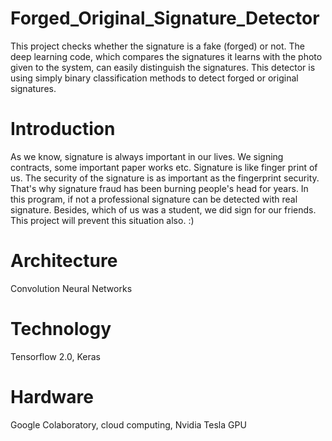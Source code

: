 # Forged_Original_Signature_Detector

This project checks whether the signature is a fake (forged) or not. The deep learning code, which compares the signatures it learns with the photo given to the system, can easily distinguish the signatures. This detector is using simply binary classification methods to detect forged or original signatures. 

# Introduction

As we know, signature is always important in our lives. We signing contracts, some important paper works etc. Signature is like finger print of us. The security of the signature is as important as the fingerprint security. That's why signature fraud has been burning people's head for years. In this program, if not a professional signature can be detected with real signature.
Besides, which of us was a student, we did sign for our friends. This project will prevent this situation also. :)

# Architecture

Convolution Neural Networks

# Technology

Tensorflow 2.0, Keras

# Hardware

Google Colaboratory, cloud computing, Nvidia Tesla GPU

